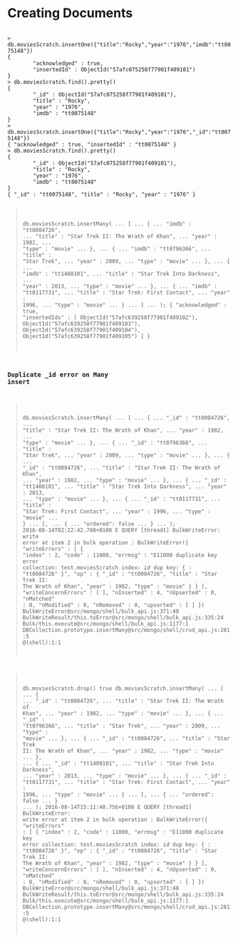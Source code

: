 # Creating Documents
<code>
> db.moviesScratch.insertOne({"title":"Rocky","year":"1976","imdb":"tt0075148"})
{
        "acknowledged" : true,
        "insertedId" : ObjectId("57afc075258f77901f409101")
}
> db.moviesScratch.find().pretty()
{
        "_id" : ObjectId("57afc075258f77901f409101"),
        "title" : "Rocky",
        "year" : "1976",
        "imdb" : "tt0075148"
}
> db.moviesScratch.insertOne({"title":"Rocky","year":"1976","_id":"tt0075148"})
{ "acknowledged" : true, "insertedId" : "tt0075148" }
> db.moviesScratch.find().pretty()
{
        "_id" : ObjectId("57afc075258f77901f409101"),
        "title" : "Rocky",
        "year" : "1976",
        "imdb" : "tt0075148"
}
{ "_id" : "tt0075148", "title" : "Rocky", "year" : "1976" }

> db.moviesScratch.insertMany(
...     [
...         {
...     "imdb" : "tt0084726",
...     "title" : "Star Trek II: The Wrath of Khan",
...     "year" : 1982,
...     "type" : "movie"
...         },
...         {
...     "imdb" : "tt0796366",
...     "title" : "Star Trek",
...     "year" : 2009,
...     "type" : "movie"
...         },
...         {
...     "imdb" : "tt1408101",
...     "title" : "Star Trek Into Darkness",
...     "year" : 2013,
...     "type" : "movie"
...         },
...         {
...     "imdb" : "tt0117731",
...     "title" : "Star Trek: First Contact",
...     "year" : 1996,
...     "type" : "movie"
...         }
...     ]
... );
{
        "acknowledged" : true,
        "insertedIds" : [
                ObjectId("57afc639258f77901f409102"),
                ObjectId("57afc639258f77901f409103"),
                ObjectId("57afc639258f77901f409104"),
                ObjectId("57afc639258f77901f409105")
        ]
}

### Duplicate _id error on Many insert
> db.moviesScratch.insertMany(
...     [
...         {
...     "_id" : "tt0084726",
...     "title" : "Star Trek II: The Wrath of Khan",
...     "year" : 1982,
...     "type" : "movie"
...         },
...         {
...     "_id" : "tt0796366",
...     "title" : "Star Trek",
...     "year" : 2009,
...     "type" : "movie"
...         },
...         {
...     "_id" : "tt0084726",
...     "title" : "Star Trek II: The Wrath of Khan",
...     "year" : 1982,
...     "type" : "movie"
...         },
...         {
...     "_id" : "tt1408101",
...     "title" : "Star Trek Into Darkness",
...     "year" : 2013,
...     "type" : "movie"
...         },
...         {
...     "_id" : "tt0117731",
...     "title" : "Star Trek: First Contact",
...     "year" : 1996,
...     "type" : "movie"
...         }
...     ],
...     {
...         "ordered": false
...     }
... );
2016-08-14T02:22:42.780+0100 E QUERY    [thread1] BulkWriteError: write error at item 2 in bulk operation :
BulkWriteError({
        "writeErrors" : [
                {
                        "index" : 2,
                        "code" : 11000,
                        "errmsg" : "E11000 duplicate key error collection: test.moviesScratch index: _id_ dup key: { : \"tt0084726\" }",
                        "op" : {
                                "_id" : "tt0084726",
                                "title" : "Star Trek II: The Wrath of Khan",
                                "year" : 1982,
                                "type" : "movie"
                        }
                }
        ],
        "writeConcernErrors" : [ ],
        "nInserted" : 4,
        "nUpserted" : 0,
        "nMatched" : 0,
        "nModified" : 0,
        "nRemoved" : 0,
        "upserted" : [ ]
})
BulkWriteError@src/mongo/shell/bulk_api.js:371:48
BulkWriteResult/this.toError@src/mongo/shell/bulk_api.js:335:24
Bulk/this.execute@src/mongo/shell/bulk_api.js:1177:1
DBCollection.prototype.insertMany@src/mongo/shell/crud_api.js:281:5
@(shell):1:1

> db.moviesScratch.drop()
true
> db.moviesScratch.insertMany(
...     [
...         {
...     "_id" : "tt0084726",
...     "title" : "Star Trek II: The Wrath of Khan",
...     "year" : 1982,
...     "type" : "movie"
...         },
...         {
...     "_id" : "tt0796366",
...     "title" : "Star Trek",
...     "year" : 2009,
...     "type" : "movie"
...         },
...         {
...     "_id" : "tt0084726",
...     "title" : "Star Trek II: The Wrath of Khan",
...     "year" : 1982,
...     "type" : "movie"
...         },
...         {
...     "_id" : "tt1408101",
...     "title" : "Star Trek Into Darkness",
...     "year" : 2013,
...     "type" : "movie"
...         },
...         {
...     "_id" : "tt0117731",
...     "title" : "Star Trek: First Contact",
...     "year" : 1996,
...     "type" : "movie"
...         }
...     ],
...     {
...         "ordered": false
...     }
... );
2016-08-14T15:11:40.756+0100 E QUERY    [thread1] BulkWriteError: write error at item 2 in bulk operation :
BulkWriteError({
        "writeErrors" : [
                {
                        "index" : 2,
                        "code" : 11000,
                        "errmsg" : "E11000 duplicate key error collection: test.moviesScratch index: _id_ dup key: { : \"tt0084726\" }",
                        "op" : {
                                "_id" : "tt0084726",
                                "title" : "Star Trek II: The Wrath of Khan",
                                "year" : 1982,
                                "type" : "movie"
                        }
                }
        ],
        "writeConcernErrors" : [ ],
        "nInserted" : 4,
        "nUpserted" : 0,
        "nMatched" : 0,
        "nModified" : 0,
        "nRemoved" : 0,
        "upserted" : [ ]
})
BulkWriteError@src/mongo/shell/bulk_api.js:371:48
BulkWriteResult/this.toError@src/mongo/shell/bulk_api.js:335:24
Bulk/this.execute@src/mongo/shell/bulk_api.js:1177:1
DBCollection.prototype.insertMany@src/mongo/shell/crud_api.js:281:5
@(shell):1:1
</code>
